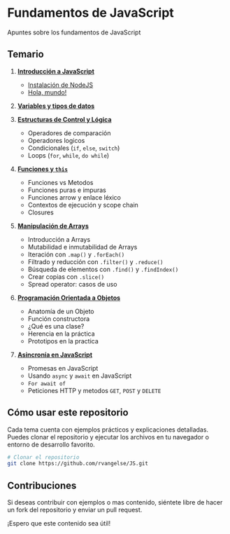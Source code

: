 # Fundamentos de JavaScript

Apuntes sobre los fundamentos de JavaScript 

## Temario

1. [**Introducción a JavaScript**](intro.md)  
   - [Instalación de NodeJS](intro.md#instalación-de-nodejs) 
   - [Hola, mundo!](intro.md#hola-mundo)

2. [**Variables y tipos de datos**](datos.md)

3. [**Estructuras de Control y Lógica**](control.js)  
   - Operadores de comparación  
   - Operadores logicos 
   - Condicionales (`if`, `else`, `switch`)  
   - Loops (`for`, `while`, `do while`)  

4. [**Funciones y `this`**](funciones.js)  
   - Funciones vs Metodos 
   - Funciones puras e impuras  
   - Funciones arrow y enlace léxico
   - Contextos de ejecución y scope chain
   - Closures  

5. [**Manipulación de Arrays**](arrays.js)
   - Introducción a Arrays
   - Mutabilidad e inmutabilidad de Arrays
   - Iteración con `.map()` y `.forEach()`
   - Filtrado y reducción con `.filter()` y `.reduce()` 
   - Búsqueda de elementos con `.find()` y `.findIndex()`
   - Crear copias con `.slice()`
   - Spread operator: casos de uso 

6. [**Programación Orientada a Objetos**](objetos.js)  
   - Anatomía de un Objeto  
   - Función constructora
   - ¿Qué es una clase?
   - Herencia en la práctica
   - Prototipos en la practica 

7. [**Asincronía en JavaScript**](asincronia/asincronia.js)  
   - Promesas en JavaScript  
   - Usando `async` y `await` en JavaScript  
   - `For await of`
   - Peticiones HTTP y metodos `GET`, `POST` y `DELETE`

## Cómo usar este repositorio

Cada tema cuenta con ejemplos prácticos y explicaciones detalladas. Puedes clonar el repositorio y ejecutar los archivos en tu navegador o entorno de desarrollo favorito.

```sh
# Clonar el repositorio
git clone https://github.com/rvangelse/JS.git

```

## Contribuciones

Si deseas contribuir con ejemplos o mas contenido, siéntete libre de hacer un fork del repositorio y enviar un pull request.

¡Espero que este contenido sea útil! 

